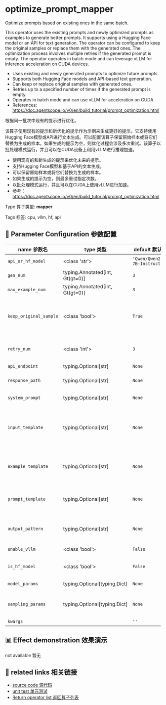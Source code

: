 # optimize_prompt_mapper

Optimize prompts based on existing ones in the same batch.

This operator uses the existing prompts and newly optimized prompts as examples to generate better prompts. It supports using a Hugging Face model or an API for text generation. The operator can be configured to keep the original samples or replace them with the generated ones. The optimization process involves multiple retries if the generated prompt is empty. The operator operates in batch mode and can leverage vLLM for inference acceleration on CUDA devices.

- Uses existing and newly generated prompts to optimize future prompts.
- Supports both Hugging Face models and API-based text generation.
- Can keep or replace original samples with generated ones.
- Retries up to a specified number of times if the generated prompt is empty.
- Operates in batch mode and can use vLLM for acceleration on CUDA.
- References: https://doc.agentscope.io/v0/en/build_tutorial/prompt_optimization.html

根据同一批次中现有的提示进行优化。

该算子使用现有的提示和新优化的提示作为示例来生成更好的提示。它支持使用Hugging Face模型或API进行文本生成。可以配置该算子保留原始样本或将它们替换为生成的样本。如果生成的提示为空，则优化过程会涉及多次重试。该算子以批处理模式运行，并且可以在CUDA设备上利用vLLM进行推理加速。

- 使用现有的和新生成的提示来优化未来的提示。
- 支持Hugging Face模型和基于API的文本生成。
- 可以保留原始样本或将它们替换为生成的样本。
- 如果生成的提示为空，则最多重试指定次数。
- 以批处理模式运行，并且可以在CUDA上使用vLLM进行加速。
- 参考：https://doc.agentscope.io/v0/en/build_tutorial/prompt_optimization.html

Type 算子类型: **mapper**

Tags 标签: cpu, vllm, hf, api

## 🔧 Parameter Configuration 参数配置
| name 参数名 | type 类型 | default 默认值 | desc 说明 |
|--------|------|--------|------|
| `api_or_hf_model` | <class 'str'> | `'Qwen/Qwen2.5-7B-Instruct'` | API or huggingface model name. |
| `gen_num` | typing.Annotated[int, Gt(gt=0)] | `3` | The number of new prompts to generate. |
| `max_example_num` | typing.Annotated[int, Gt(gt=0)] | `3` |  |
| `keep_original_sample` | <class 'bool'> | `True` | whether to keep the original sample. If it's set to False, there will be only generated texts in the final datasets and the original texts will be removed. It's True in default. |
| `retry_num` | <class 'int'> | `3` | how many times to retry to generate the prompt if the parsed generated prompt is empty. It's 3 in default. |
| `api_endpoint` | typing.Optional[str] | `None` | URL endpoint for the API. |
| `response_path` | typing.Optional[str] | `None` | Path to extract content from the API response. Defaults to 'choices.0.message.content'. |
| `system_prompt` | typing.Optional[str] | `None` | System prompt for guiding the generation task. |
| `input_template` | typing.Optional[str] | `None` | Template for building the input prompt. It must include one placeholder '{}', which will be replaced by `example_num` formatted examples defined by `example_template`. |
| `example_template` | typing.Optional[str] | `None` | Template for formatting one prompt example. It must include one placeholder '{}', which will be replaced by one formatted prompt. |
| `prompt_template` | typing.Optional[str] | `None` | Template for formatting a single prompt within each example. Must include two placeholders '{}' for the question and answer. |
| `output_pattern` | typing.Optional[str] | `None` | Regular expression pattern to extract questions and answers from model response. |
| `enable_vllm` | <class 'bool'> | `False` | Whether to use vllm for inference acceleration. |
| `is_hf_model` | <class 'bool'> | `False` | If true, use Transformers for loading hugging face or local llm. |
| `model_params` | typing.Optional[typing.Dict] | `None` | Parameters for initializing the model. |
| `sampling_params` | typing.Optional[typing.Dict] | `None` | Sampling parameters for text generation. e.g {'temperature': 0.9, 'top_p': 0.95} |
| `kwargs` |  | `''` | Extra keyword arguments. |

## 📊 Effect demonstration 效果演示
not available 暂无

## 🔗 related links 相关链接
- [source code 源代码](../../../data_juicer/ops/mapper/optimize_prompt_mapper.py)
- [unit test 单元测试](../../../tests/ops/mapper/test_optimize_prompt_mapper.py)
- [Return operator list 返回算子列表](../../Operators.md)